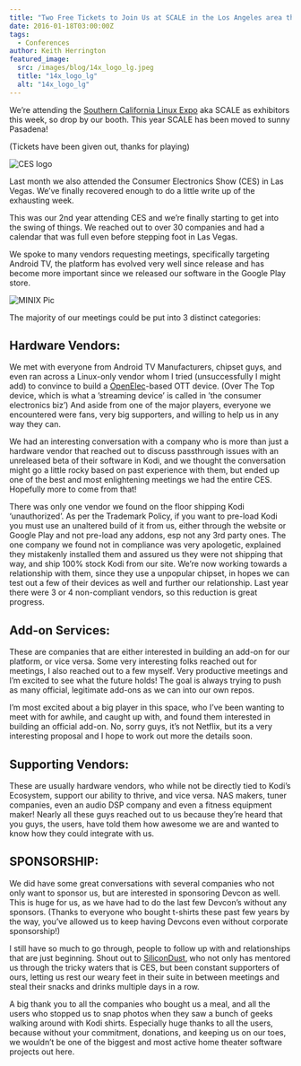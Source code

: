 ```yaml
---
title: "Two Free Tickets to Join Us at SCALE in the Los Angeles area this week, Plus CES Wrap-up"
date: 2016-01-18T03:00:00Z
tags:
  - Conferences
author: Keith Herrington
featured_image:
  src: /images/blog/14x_logo_lg.jpeg
  title: "14x_logo_lg"
  alt: "14x_logo_lg"
---
```


We’re attending the [Southern California Linux Expo](https://www.socallinuxexpo.org) aka SCALE as exhibitors this week, so drop by our booth. This year SCALE has been moved to sunny Pasadena!

(Tickets have been given out, thanks for playing)

![CES logo](https://blog.1000bulbs.com/wp-content/uploads/2015/01/CES-Logo.jpeg)

Last month we also attended the Consumer Electronics Show (CES) in Las Vegas. We’ve finally recovered enough to do a little write up of the exhausting week.

This was our 2nd year attending CES and we’re finally starting to get into the swing of things. We reached out to over 30 companies and had a calendar that was full even before stepping foot in Las Vegas.

We spoke to many vendors requesting meetings, specifically targeting Android TV, the platform has evolved very well since release and has become more important since we released our software in the Google Play store.

![MINIX Pic](https://scontent.fsnc1-1.fna.fbcdn.net/hphotos-xat1/v/t1.0-9/12541037_10153266268686641_3666072770301903049_n.jpeg?oh=cb169108e1061b8e27656d9c659e609b&oe=5737C473)

The majority of our meetings could be put into 3 distinct categories:

## **Hardware Vendors**:

We met with everyone from Android TV Manufacturers, chipset guys, and even ran across a Linux-only vendor whom I tried (unsuccessfully I might add) to convince to build a [OpenElec](http://www.openmairie.org/ "OpenElec")-based OTT device. (Over The Top device, which is what a ’streaming device’ is called in ’the consumer electronics biz’) And aside from one of the major players, everyone we encountered were fans, very big supporters, and willing to help us in any way they can.

We had an interesting conversation with a company who is more than just a hardware vendor that reached out to discuss passthrough issues with an unreleased beta of their software in Kodi, and we thought the conversation might go a little rocky based on past experience with them, but ended up one of the best and most enlightening meetings we had the entire CES. Hopefully more to come from that!

There was only one vendor we found on the floor shipping Kodi ‘unauthorized’. As per the Trademark Policy, if you want to pre-load Kodi you must use an unaltered build of it from us, either through the website or Google Play and not pre-load any addons, esp not any 3rd party ones. The one company we found not in compliance was very apologetic, explained they mistakenly installed them and assured us they were not shipping that way, and ship 100% stock Kodi from our site. We’re now working towards a relationship with them, since they use a unpopular chipset, in hopes we can test out a few of their devices as well and further our relationship. Last year there were 3 or 4 non-compliant vendors, so this reduction is great progress.

## **Add-on Services**:

These are companies that are either interested in building an add-on for our platform, or vice versa. Some very interesting folks reached out for meetings, I also reached out to a few myself. Very productive meetings and I’m excited to see what the future holds! The goal is always trying to push as many official, legitimate add-ons as we can into our own repos.

I’m most excited about a big player in this space, who I’ve been wanting to meet with for awhile, and caught up with, and found them interested in building an official add-on. No, sorry guys, it’s not Netflix, but its a very interesting proposal and I hope to work out more the details soon.

## **Supporting Vendors:**

These are usually hardware vendors, who while not be directly tied to Kodi’s Ecosystem, support our ability to thrive, and vice versa. NAS makers, tuner companies, even an audio DSP company and even a fitness equipment maker! Nearly all these guys reached out to us because they’re heard that you guys, the users, have told them how awesome we are and wanted to know how they could integrate with us.

## **SPONSORSHIP**:

We did have some great conversations with several companies who not only want to sponsor us, but are interested in sponsoring Devcon as well. This is huge for us, as we have had to do the last few Devcon’s without any sponsors. (Thanks to everyone who bought t-shirts these past few years by the way, you’ve allowed us to keep having Devcons even without corporate sponsorship!)

I still have so much to go through, people to follow up with and relationships that are just beginning. Shout out to [SiliconDust](https://www.silicondust.com/ "SiliconDust"), who not only has mentored us through the tricky waters that is CES, but been constant supporters of ours, letting us rest our weary feet in their suite in between meetings and steal their snacks and drinks multiple days in a row.

A big thank you to all the companies who bought us a meal, and all the users who stopped us to snap photos when they saw a bunch of geeks walking around with Kodi shirts. Especially huge thanks to all the users, because without your commitment, donations, and keeping us on our toes, we wouldn’t be one of the biggest and most active home theater software projects out here.
